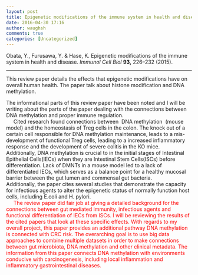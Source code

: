```yaml
---
layout: post
title: Epigenetic modifications of the immune system in health and disease: Review
date: 2016-04-30 17:16
author: waughsh
comments: true
categories: [Uncategorized]
---
```

<div class="csl-bib-body">
<div class="csl-entry">
<div class="csl-left-margin">Obata, Y., Furusawa, Y. &amp; Hase, K. Epigenetic modifications of the immune system in health and disease. <i>Immunol Cell Biol</i> <b>93,</b> 226–232 (2015).</div>
<div class="csl-left-margin">

<hr />

This review paper details the effects that epigenetic modifications have on overall human health. The paper talk about histone modification and DNA methylation.</div>
<div class="csl-left-margin">The informational parts of this review paper have been noted and I will be writing about the parts of the paper dealing with the connections between DNA methylation and proper immune regulation.</div>
<div class="csl-left-margin">     Cited research found connections between  DNA methylation  (mouse model) and the homeostasis of Treg cells in the colon. The knock out of a certain cell responsible for DNA methylation maintenance, leads to a mis-development of functional Treg cells, leading to a increased inflammatory response and the development of severe colitis in the KO mice.</div>
<div class="csl-left-margin">Additionally, DNA methylation is crucial to in the initial stages of Intestinal Epithelial Cells(IECs) when they are Intestinal Stem Cells(ISCs) before differentiation. Lack of DMNTs in a mouse model led to a lack of differentiated IECs, which serves as a balance point for a healthy mucosal barrier between the gut lumen and commensal gut bacteria.</div>
<div class="csl-left-margin">Additionally, the paper cites several studies that demonstrate the capacity for infectious agents to alter the epigenetic status of normally function host cells, including E.coli and H. pylori.</div>
<div class="csl-left-margin"><span style="color:#ff0000;">     The review paper did fair job at giving a detailed background for the connections between gut mediated immunity, infectious agents and functional differentiation of IECs from ISCs. I will be reviewing the results of the cited papers that look at these specific effects. With regards to my overall project, this paper provides an additional pathway DNA methylation is connected with CRC risk. The overarching goal is to use big data approaches to combine multiple datasets in order to make connections between gut microbiota, DNA methylation and other clinical metadata. The information from this paper connects DNA methylation with environments conducive with carcinogenesis, including local inflammation and inflammatory gastrointestinal diseases. </span></div>
</div>
</div>
